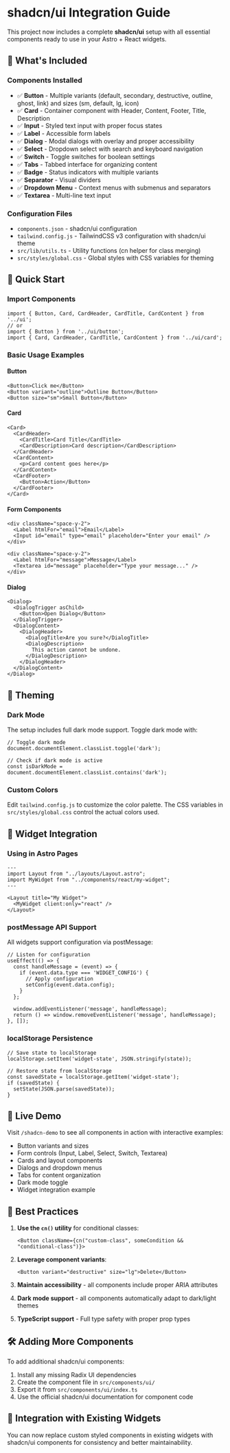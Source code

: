 # shadcn/ui Integration Guide

This project now includes a complete **shadcn/ui** setup with all essential components ready to use in your Astro + React widgets.

## 🎯 What's Included

### Components Installed
- ✅ **Button** - Multiple variants (default, secondary, destructive, outline, ghost, link) and sizes (sm, default, lg, icon)
- ✅ **Card** - Container component with Header, Content, Footer, Title, Description
- ✅ **Input** - Styled text input with proper focus states
- ✅ **Label** - Accessible form labels
- ✅ **Dialog** - Modal dialogs with overlay and proper accessibility
- ✅ **Select** - Dropdown select with search and keyboard navigation
- ✅ **Switch** - Toggle switches for boolean settings
- ✅ **Tabs** - Tabbed interface for organizing content
- ✅ **Badge** - Status indicators with multiple variants
- ✅ **Separator** - Visual dividers
- ✅ **Dropdown Menu** - Context menus with submenus and separators
- ✅ **Textarea** - Multi-line text input

### Configuration Files
- `components.json` - shadcn/ui configuration
- `tailwind.config.js` - TailwindCSS v3 configuration with shadcn/ui theme
- `src/lib/utils.ts` - Utility functions (cn helper for class merging)
- `src/styles/global.css` - Global styles with CSS variables for theming

## 🚀 Quick Start

### Import Components
```tsx
import { Button, Card, CardHeader, CardTitle, CardContent } from '../ui';
// or
import { Button } from '../ui/button';
import { Card, CardHeader, CardTitle, CardContent } from '../ui/card';
```

### Basic Usage Examples

#### Button
```tsx
<Button>Click me</Button>
<Button variant="outline">Outline Button</Button>
<Button size="sm">Small Button</Button>
```

#### Card
```tsx
<Card>
  <CardHeader>
    <CardTitle>Card Title</CardTitle>
    <CardDescription>Card description</CardDescription>
  </CardHeader>
  <CardContent>
    <p>Card content goes here</p>
  </CardContent>
  <CardFooter>
    <Button>Action</Button>
  </CardFooter>
</Card>
```

#### Form Components
```tsx
<div className="space-y-2">
  <Label htmlFor="email">Email</Label>
  <Input id="email" type="email" placeholder="Enter your email" />
</div>

<div className="space-y-2">
  <Label htmlFor="message">Message</Label>
  <Textarea id="message" placeholder="Type your message..." />
</div>
```

#### Dialog
```tsx
<Dialog>
  <DialogTrigger asChild>
    <Button>Open Dialog</Button>
  </DialogTrigger>
  <DialogContent>
    <DialogHeader>
      <DialogTitle>Are you sure?</DialogTitle>
      <DialogDescription>
        This action cannot be undone.
      </DialogDescription>
    </DialogHeader>
  </DialogContent>
</Dialog>
```

## 🎨 Theming

### Dark Mode
The setup includes full dark mode support. Toggle dark mode with:
```tsx
// Toggle dark mode
document.documentElement.classList.toggle('dark');

// Check if dark mode is active
const isDarkMode = document.documentElement.classList.contains('dark');
```

### Custom Colors
Edit `tailwind.config.js` to customize the color palette. The CSS variables in `src/styles/global.css` control the actual colors used.

## 📱 Widget Integration

### Using in Astro Pages
```astro
---
import Layout from "../layouts/Layout.astro";
import MyWidget from "../components/react/my-widget";
---

<Layout title="My Widget">
  <MyWidget client:only="react" />
</Layout>
```

### postMessage API Support
All widgets support configuration via postMessage:

```tsx
// Listen for configuration
useEffect(() => {
  const handleMessage = (event) => {
    if (event.data.type === 'WIDGET_CONFIG') {
      // Apply configuration
      setConfig(event.data.config);
    }
  };

  window.addEventListener('message', handleMessage);
  return () => window.removeEventListener('message', handleMessage);
}, []);
```

### localStorage Persistence
```tsx
// Save state to localStorage
localStorage.setItem('widget-state', JSON.stringify(state));

// Restore state from localStorage
const savedState = localStorage.getItem('widget-state');
if (savedState) {
  setState(JSON.parse(savedState));
}
```

## 🔗 Live Demo

Visit `/shadcn-demo` to see all components in action with interactive examples:
- Button variants and sizes
- Form controls (Input, Label, Select, Switch, Textarea)
- Cards and layout components
- Dialogs and dropdown menus
- Tabs for content organization
- Dark mode toggle
- Widget integration example

## 📝 Best Practices

1. **Use the `cn()` utility** for conditional classes:
   ```tsx
   <Button className={cn("custom-class", someCondition && "conditional-class")}>
   ```

2. **Leverage component variants**:
   ```tsx
   <Button variant="destructive" size="lg">Delete</Button>
   ```

3. **Maintain accessibility** - all components include proper ARIA attributes

4. **Dark mode support** - all components automatically adapt to dark/light themes

5. **TypeScript support** - Full type safety with proper prop types

## 🛠️ Adding More Components

To add additional shadcn/ui components:

1. Install any missing Radix UI dependencies
2. Create the component file in `src/components/ui/`
3. Export it from `src/components/ui/index.ts`
4. Use the official shadcn/ui documentation for component code

## 🎯 Integration with Existing Widgets

You can now replace custom styled components in existing widgets with shadcn/ui components for consistency and better maintainability.